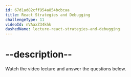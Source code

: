 ```yaml
---
id: 67d1ad82cff954a854bcbcaa
title: React Strategies and Debugging
challengeType: 11
videoId: nVAaxZ34khk
dashedName: lecture-react-strategies-and-debugging
---
```


# --description--

Watch the video lecture and answer the questions below.



